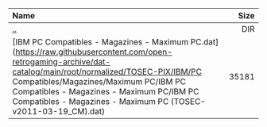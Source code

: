 |Name|Size|
|:---|---:|
|[..](../index.html)|DIR|
|[IBM PC Compatibles - Magazines - Maximum PC.dat](https://raw.githubusercontent.com/open-retrogaming-archive/dat-catalog/main/root/normalized/TOSEC-PIX/IBM/PC Compatibles/Magazines/Maximum PC/IBM PC Compatibles - Magazines - Maximum PC/IBM PC Compatibles - Magazines - Maximum PC (TOSEC-v2011-03-19_CM).dat)|35181|
